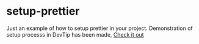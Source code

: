# setup-prettier

Just an example of how to setup prettier in your project.
Demonstration of setup processs in DevTip has been made, [Check it out](https://www.youtube.com/watch?v=hPI9UnE4dws&index=47&list=PLV5CVI1eNcJgCrPH_e6d57KRUTiDZgs0u) 
